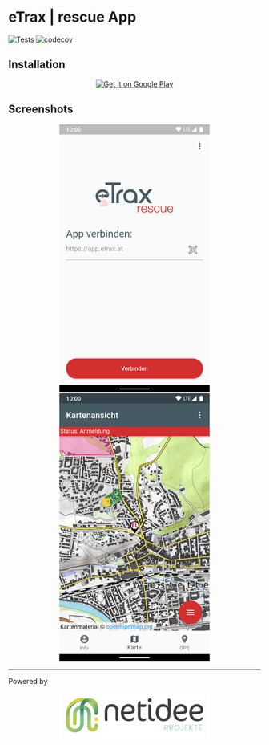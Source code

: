 # eTrax | rescue App

[![Tests](https://github.com/etrax-rescue/etrax-rescue-app/workflows/Tests/badge.svg)](https://github.com/etrax-rescue/etrax-rescue-app/actions)
[![codecov](https://codecov.io/gh/yozoon/etrax-rescue-app/branch/main/graph/badge.svg?token=2MU8A9DNBQ)](https://codecov.io/gh/yozoon/etrax-rescue-app)

## Installation

<p align="center">
<a href="https://play.google.com/store/apps/details?id=at.etrax.etrax_rescue_app&pcampaignid=pcampaignidMKT-Other-global-all-co-prtnr-py-PartBadge-Mar2515-1"><img width="300" alt="Get it on Google Play" src="https://play.google.com/intl/en_us/badges/static/images/badges/en_badge_web_generic.png"/></a>
</p>

## Screenshots

<p align="center">
<img src="screenshots/app_connection.png" width="300" alt="App Connection Page"/>
<img src="screenshots/map_view.png" width="300" alt="Map View"/>
</p>

---

Powered by
<p align="center">
  <a href='https://netidee.at/etrax-rescue'><img src="assets/netidee-projekte.jpg" width="300" alt="Netidee Projekte"/></a>
</p>
